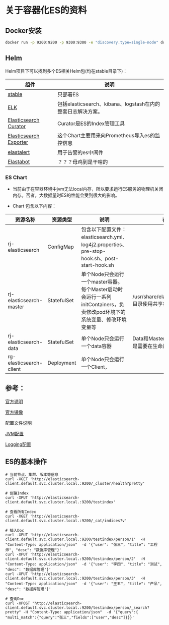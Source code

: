 # 关于容器化ES的资料

## Docker安装

```bash
docker run -p 9200:9200 -p 9300:9300 -e "discovery.type=single-node" docker.elastic.co/elasticsearch/elasticsearch:6.5.4
```
## Helm

Helm项目下可以找到多个ES相关Helm包(均在stable目录下)：

|组件|说明|
|----|----|
|[stable](https://github.com/helm/charts/tree/master/stable/elasticsearch)|只部署ES|
|[ELK](https://github.com/helm/charts/tree/master/stable/elastic-stack)|包括elasticsearch、kibana、logstash在内的整套日志解决方案。|
|[Elasticsearch Curator](https://github.com/helm/charts/tree/master/incubator/elasticsearch-curator)|Curator是ES的Index管理工具|
|[Elasticsearch Exporter](https://github.com/helm/charts/tree/master/stable/elasticsearch-exporter)|这个Chart主要用来向Prometheus导入es的监控信息|
|[elastalert](https://github.com/helm/charts/tree/master/stable/elastalert)|用于告警的es中间件|
|[Elastabot](https://github.com/helm/charts/tree/master/stable/elastabot)|？？？母鸡到是干啥的|

### ES Chart

- 当前由于在容器环境中jvm无法local内存，所以要求运行ES服务的物理机关闭内存。否者，大数据量时ES的性能会受到很大的影响。

- Chart 包含以下内容：

|资源名称|资源类型|说明|存储|
|-----|-----|-----|-----|
|rj-elasticsearch|ConfigMap|包含以下配置文件： elasticsearch.yml、log4j2.properties、pre-stop-hook.sh、post-start-hook.sh|
|rj-elasticsearch-master|StatefulSet|单个Node只会运行一个master容器。每个Master启动时会运行一系列initContainers，负责修改pod环境下的系统变量、修改环境变量等|/usr/share/elasticsearch/data目录使用共享存储|
|rj-elasticsearch-data|StatefulSet|单个Node只会运行一个data容器|Data和Master的结构类似，但是需要在生命周期中进行|
|rg-elasticsearch-client|Deployment|单个Node只会运行一个Client，||

## 参考：

[官方说明](https://www.elastic.co/guide/en/elasticsearch/reference/current/docker.html)

[官方镜像](https://www.docker.elastic.co/#)

[配置文件说明](https://www.elastic.co/guide/en/elasticsearch/reference/current/settings.html)

[JVM配置](https://www.elastic.co/guide/en/elasticsearch/reference/current/jvm-options.html)

[Logging配置](https://www.elastic.co/guide/en/elasticsearch/reference/current/logging.html#logging)

## ES的基本操作

```shell
# 当前节点、集群、版本等信息
curl -XGET 'http://elasticsearch-client.default.svc.cluster.local.:9200/_cluster/health?pretty'

# 创建Index
curl -XPUT 'http://elasticsearch-client.default.svc.cluster.local.:9200/testindex'

# 查看所有Index
curl -XGET 'http://elasticsearch-client.default.svc.cluster.local.:9200/_cat/indices?v'

# 插入Doc
curl -XPUT 'http://elasticsearch-client.default.svc.cluster.local.:9200/testindex/person/1'  -H "Content-Type: application/json"  -d '{"user": "张三", "title": "工程师", "desc": "数据库管理"}' 
curl -XPUT 'http://elasticsearch-client.default.svc.cluster.local.:9200/testindex/person/2'  -H "Content-Type: application/json"  -d '{"user": "李四", "title": "测试", "desc": "数据库管理"}' 
curl -XPUT 'http://elasticsearch-client.default.svc.cluster.local.:9200/testindex/person/3'  -H "Content-Type: application/json"  -d '{"user": "王五", "title": "产品", "desc": "数据库管理"}' 

# 查询Doc
curl -XPOST "http://elasticsearch-client.default.svc.cluster.local.:9200/testindex/person/_search?pretty" -H "Content-Type: application/json"  -d '{"query":{ "multi_match":{"query":"张三","fields":["user","desc"]}}}'

```
